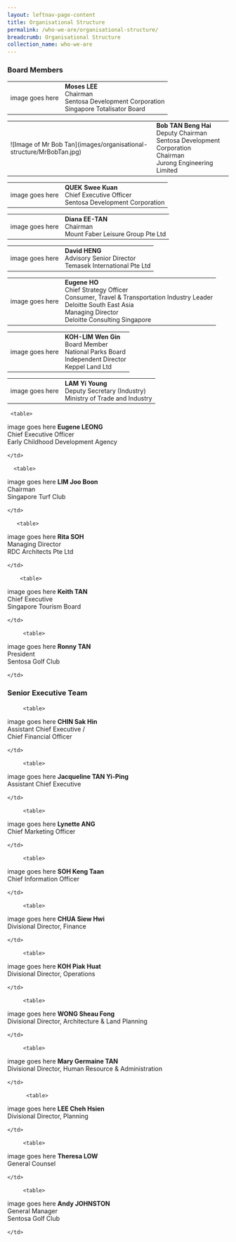 ```yaml
---
layout: leftnav-page-content
title: Organisational Structure
permalink: /who-we-are/organisational-structure/
breadcrumb: Organisational Structure
collection_name: who-we-are
---
```


### **Board Members**

<table>
  <tr>
    <td>
    image goes here
    </td>
     <td>
       <b>Moses LEE</b><br>
       Chairman<br>
       Sentosa Development Corporation<br>
       Singapore Totalisator Board
    </td>
  </tr>
 
 </table>
 
 <table>
  <tr>
    <td>
    ![Image of Mr Bob Tan](images/organisational-structure/MrBobTan.jpg)
    </td>
     <td>
       <b>Bob TAN Beng Hai</b><br>
       Deputy Chairman<br>
       Sentosa Development Corporation<br>
       Chairman<br>
       Jurong Engineering Limited
    </td>
  </tr>
 
 </table>

<table>
  <tr>
    <td>
    image goes here
    </td>
     <td>
       <b>QUEK Swee Kuan</b><br>
       Chief Executive Officer<br>
       Sentosa Development Corporation<br>
    </td>
  </tr>
 
 </table>

<table>
  <tr>
    <td>
    image goes here
    </td>
     <td>
       <b>Diana EE-TAN</b><br>
       Chairman<br>
       Mount Faber Leisure Group Pte Ltd<br>
    </td>
  </tr>
 
 </table>
 
 <table>
  <tr>
    <td>
    image goes here
    </td>
     <td>
       <b>David HENG</b><br>
       Advisory Senior Director<br>
       Temasek International Pte Ltd<br>
    </td>
  </tr>
 
 </table>
 
  <table>
  <tr>
    <td>
    image goes here
    </td>
     <td>
       <b>Eugene HO</b><br>
       Chief Strategy Officer<br>
       Consumer, Travel & Transportation Industry Leader<br>
       Deloitte South East Asia<br>
       Managing Director<br>
       Deloitte Consulting Singapore<br>
    </td>
  </tr>
 
 </table>
 
   <table>
  <tr>
    <td>
    image goes here
    </td>
     <td>
       <b>KOH-LIM Wen Gin</b><br>
       Board Member<br>
       National Parks Board<br>
       Independent Director<br>
       Keppel Land Ltd<br>
    </td>
  </tr>
 
 </table>

  <table>
  <tr>
    <td>
    image goes here
    </td>
     <td>
       <b>LAM Yi Young</b><br>
       Deputy Secretary (Industry)<br>
       Ministry of Trade and Industry<br>  
    </td>
  </tr>
 
 </table>
 
     <table>
  <tr>
    <td>
    image goes here
    </td>
     <td>
       <b>Eugene LEONG</b><br>
       Chief Executive Officer<br>
       Early Childhood Development Agency<br>
       
    </td>
  </tr>
 
 </table>
 
      <table>
  <tr>
    <td>
    image goes here
    </td>
     <td>
       <b>LIM Joo Boon</b><br>
       Chairman<br>
       Singapore Turf Club<br>
       
    </td>
  </tr>
 
 </table>
 
       <table>
  <tr>
    <td>
    image goes here
    </td>
     <td>
       <b>Rita SOH</b><br>
       Managing Director<br>
       RDC Architects Pte Ltd<br>
       
    </td>
  </tr>
 
 </table>
 
        <table>
  <tr>
    <td>
    image goes here
    </td>
     <td>
       <b>Keith TAN</b><br>
       Chief Executive<br>
       Singapore Tourism Board<br>
       
    </td>
  </tr>
 
 </table>
 
         <table>
  <tr>
    <td>
    image goes here
    </td>
     <td>
       <b>Ronny TAN</b><br>
       President<br>
       Sentosa Golf Club<br>
       
    </td>
  </tr>
 
 </table>

### **Senior Executive Team**

         <table>
  <tr>
    <td>
    image goes here
    </td>
     <td>
       <b>CHIN Sak Hin</b><br>
       Assistant Chief Executive /<br>
       Chief Financial Officer<br>
       
    </td>
  </tr>
 
 </table>

         <table>
  <tr>
    <td>
    image goes here
    </td>
     <td>
       <b>Jacqueline TAN Yi-Ping</b><br>
       Assistant Chief Executive<br>
       
    </td>
  </tr>
 
 </table>
 
 
         <table>
  <tr>
    <td>
    image goes here
    </td>
     <td>
       <b>Lynette ANG</b><br>
       Chief Marketing Officer<br>
       
    </td>
  </tr>
 
 </table>
 
 
         <table>
  <tr>
    <td>
    image goes here
    </td>
     <td>
       <b>SOH Keng Taan</b><br>
       Chief Information Officer<br>
       
    </td>
  </tr>
 
 </table>
 
 
         <table>
  <tr>
    <td>
    image goes here
    </td>
     <td>
       <b>CHUA Siew Hwi</b><br>
       Divisional Director, Finance<br>
       
    </td>
  </tr>
 
 </table>
 
 
         <table>
  <tr>
    <td>
    image goes here
    </td>
     <td>
       <b>KOH Piak Huat</b><br>
       Divisional Director, Operations<br>
       
    </td>
  </tr>
 
 </table>
 
 
         <table>
  <tr>
    <td>
    image goes here
    </td>
     <td>
       <b>WONG Sheau Fong</b><br>
       Divisional Director, Architecture & Land Planning<br>
       
    </td>
  </tr>
 
 </table>
 
 
         <table>
  <tr>
    <td>
    image goes here
    </td>
     <td>
       <b>Mary Germaine TAN</b><br>  
         Divisional Director, Human Resource & Administration<br>
       
    </td>
  </tr>
 
 </table>
 
          <table>
  <tr>
    <td>
    image goes here
    </td>
     <td>
       <b>LEE Cheh Hsien</b><br>
       Divisional Director, Planning<br>
       
    </td>
  </tr>
 
 </table>
 
 
         <table>
  <tr>
    <td>
    image goes here
    </td>
     <td>
       <b>Theresa LOW</b><br>
       General Counsel<br>
       
    </td>
  </tr>
 
 </table>
 
 
         <table>
  <tr>
    <td>
    image goes here
    </td>
     <td>
       <b>Andy JOHNSTON</b><br>
       General Manager<br>
       Sentosa Golf Club<br>
       
    </td>
  </tr>
 
 </table>
